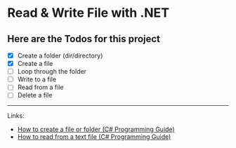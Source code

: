 # Read & Write File with .NET

## Here are the Todos for this project
- [x] Create a folder (dir/directory)
- [x] Create a file
- [ ] Loop through the folder
- [ ] Write to a file
- [ ] Read from a file
- [ ] Delete a file
---
Links:
- [How to create a file or folder (C# Programming Guide)](https://docs.microsoft.com/en-us/dotnet/csharp/programming-guide/file-system/how-to-create-a-file-or-folder)
- [How to read from a text file (C# Programming Guide)](https://docs.microsoft.com/en-us/dotnet/csharp/programming-guide/file-system/how-to-read-from-a-text-file)

